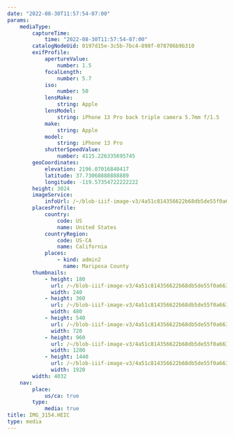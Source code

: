 ```yaml
---
date: "2022-08-30T11:57:54-07:00"
params:
    mediaType:
        captureTime:
            time: "2022-08-30T11:57:54-07:00"
        catalogNodeUid: 0197d15e-3c5b-7bc4-898f-078706b9b310
        exifProfile:
            apertureValue:
                number: 1.5
            focalLength:
                number: 5.7
            iso:
                number: 50
            lensMake:
                string: Apple
            lensModel:
                string: iPhone 13 Pro back triple camera 5.7mm f/1.5
            make:
                string: Apple
            model:
                string: iPhone 13 Pro
            shutterSpeedValue:
                number: 4115.226335695745
        geoCoordinates:
            elevation: 2196.07016840417
            latitude: 37.73068888888889
            longitude: -119.57354722222222
        height: 3024
        imageService:
            infoUrl: /~/blob-iiif-image-v3/4a51c814356622b68db5de55f0a663d9223b939b49f9a3775e4cc425f99a1ecb/info.json
        placesProfile:
            country:
                code: US
                name: United States
            countryRegion:
                code: US-CA
                name: California
            places:
                - kind: admin2
                  name: Mariposa County
        thumbnails:
            - height: 180
              url: /~/blob-iiif-image-v3/4a51c814356622b68db5de55f0a663d9223b939b49f9a3775e4cc425f99a1ecb/full/240%2C180/0/default.jpg
              width: 240
            - height: 360
              url: /~/blob-iiif-image-v3/4a51c814356622b68db5de55f0a663d9223b939b49f9a3775e4cc425f99a1ecb/full/480%2C360/0/default.jpg
              width: 480
            - height: 540
              url: /~/blob-iiif-image-v3/4a51c814356622b68db5de55f0a663d9223b939b49f9a3775e4cc425f99a1ecb/full/720%2C540/0/default.jpg
              width: 720
            - height: 960
              url: /~/blob-iiif-image-v3/4a51c814356622b68db5de55f0a663d9223b939b49f9a3775e4cc425f99a1ecb/full/1280%2C960/0/default.jpg
              width: 1280
            - height: 1440
              url: /~/blob-iiif-image-v3/4a51c814356622b68db5de55f0a663d9223b939b49f9a3775e4cc425f99a1ecb/full/1920%2C1440/0/default.jpg
              width: 1920
        width: 4032
    nav:
        place:
            us/ca: true
        type:
            media: true
title: IMG_3154.HEIC
type: media
---
```

